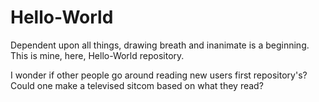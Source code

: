 # Hello-World
Dependent upon all things, drawing breath and inanimate is a beginning. This is mine, here, Hello-World repository.

I wonder if other people go around reading new users first repository's? Could one make a televised sitcom based on what they read?
